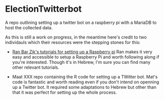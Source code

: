 # ElectionTwitterbot

A repo outlining setting up a twitter bot on a raspberry pi with a MariaDB to host the collected data.

As this is still a work on progress, in the meantime here's credit to two individauls which their resources were the stepping stones for this:  

- [Ran Bar Zik's tutorials for setting up a Raspberry pi](https://internet-israel.com/category/%D7%9E%D7%93%D7%A8%D7%99%D7%9B%D7%99%D7%9D/raspberrypi/) Ran makes it very easy and accessible to setup a Raspberry Pi and worth following along if you're interested. Though it's in Hebrew, I'm sure you can find many other relevant tutorials.

- Maat XXX repo containing the R code for setting up a TWitter bot. Mat's code is fantastic and worth reading even if you don't intend on openning up a Twitter bot. It required some adaptations to Hebrew but other than that it was perfect for setting up the whole process.

